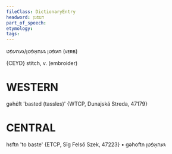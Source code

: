 ```yaml
---
fileClass: DictionaryEntry
headword: העפֿטן
part_of_speech: 
etymology: 
tags: 
---
```

העפֿטן
געהאָפֿטן/געהעפֿט
(ᴠᴇʀʙ)

{CEYD}
stitch, v. (embroider)

WESTERN
========

gəhɛ́ft 'basted (tassles)' {WTCP, Dunajská Streda, 47179}

CENTRAL
========

hɛftn 'to baste' {ETCP, Sîg Felső Szek, 47223}
	•	gəhoftn געהאָפֿטן